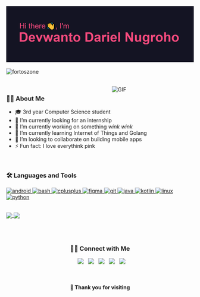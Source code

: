 <img src="header.png">
<p align="left"> <img src="https://komarev.com/ghpvc/?username=fortoszone&label=Profile%20views&color=f64a7d&style=flat" alt="fortoszone" /> </p>

<br>

<img align="right" alt="GIF" src="https://media.giphy.com/media/LmNwrBhejkK9EFP504/giphy.gif" width="220"/>
<h3 align="left">👨‍💻 About Me</h3>

  - 🎓 3rd year Computer Science student
  - 🤔 I’m currently looking for an internship
  - 🔭 I’m currently working on something *wink wink*
  - 🌱 I’m currently learning Internet of Things and Golang
  - 👯 I’m looking to collaborate on building mobile apps
  - ⚡ Fun fact: I love everythink pink

<br>
<h3 align="left">🛠️ Languages and Tools</h3>
<p align="left"> <a href="https://developer.android.com" target="_blank"> <img src="https://devicons.github.io/devicon/devicon.git/icons/android/android-original-wordmark.svg" alt="android" width="40" height="40"/> </a> <a href="https://www.gnu.org/software/bash/" target="_blank"> <img src="https://www.vectorlogo.zone/logos/gnu_bash/gnu_bash-icon.svg" alt="bash" width="40" height="40"/> </a> <a href="https://www.w3schools.com/cpp/" target="_blank"> <img src="https://devicons.github.io/devicon/devicon.git/icons/cplusplus/cplusplus-original.svg" alt="cplusplus" width="40" height="40"/> </a> <a href="https://www.figma.com/" target="_blank"> <img src="https://www.vectorlogo.zone/logos/figma/figma-icon.svg" alt="figma" width="40" height="40"/> </a> <a href="https://git-scm.com/" target="_blank"> <img src="https://www.vectorlogo.zone/logos/git-scm/git-scm-icon.svg" alt="git" width="40" height="40"/> </a> <a href="https://www.java.com" target="_blank"> <img src="https://devicons.github.io/devicon/devicon.git/icons/java/java-original-wordmark.svg" alt="java" width="40" height="40"/> </a> <a href="https://kotlinlang.org" target="_blank"> <img src="https://www.vectorlogo.zone/logos/kotlinlang/kotlinlang-icon.svg" alt="kotlin" width="40" height="40"/> </a> <a href="https://www.linux.org/" target="_blank"> <img src="https://devicons.github.io/devicon/devicon.git/icons/linux/linux-original.svg" alt="linux" width="40" height="40"/> </a> <a href="https://www.python.org" target="_blank"> <img src="https://devicons.github.io/devicon/devicon.git/icons/python/python-original.svg" alt="python" width="40" height="40"/> </a> </p>

<br>

<a href="stats">
  <img align="center" src="https://github-readme-stats.vercel.app/api?username=fortoszone&show_icons=true&theme=radical">
</a>
<a href="lang">
  <img align="center" src="https://github-readme-stats.vercel.app/api/top-langs/?username=fortoszone&layout=compact&theme=radical">
</a>

<br><br>

<h3 align="center"> 🤝🏻 Connect with Me </h3>

<p align="center">
&nbsp; <a href="https://dev.to/fortoszone" target="_blank" rel="noopener noreferrer"><img src="https://img.shields.io/badge/DEV.TO-%230A0A0A.svg?&style=for-the-badge&logo=dev-dot-to&logoColor=white"/></a>
&nbsp; <a href="medium.com/@fortoszone" target="_blank" rel="noopener noreferrer"><img src="https://img.shields.io/badge/medium-%2312100E.svg?&style=for-the-badge&logo=medium&logoColor=white"/></a>
&nbsp; <a href="https://www.instagram.com/deva.nugroho/" target="_blank" rel="noopener noreferrer"><img src="https://img.shields.io/badge/instagram-%23E4405F.svg?&style=for-the-badge&logo=instagram&logoColor=white"/></a>
&nbsp; <a href="https://www.linkedin.com/in/devanugroho/" target="_blank" rel="noopener noreferrer"><img src="https://img.shields.io/badge/linkedin-%230077B5.svg?&style=for-the-badge&logo=linkedin&logoColor=white"/></a>
&nbsp; <a href="mailto:devanugroho03@gmail.com" target="_blank" rel="noopener noreferrer"><img src="https://img.shields.io/badge/gmail-D14836?&style=for-the-badge&logo=gmail&logoColor=white"/></a>
</p>

<br>

<h4 align="center">🙏 Thank you for visiting</h4>

<!--
**fortoszone/fortoszone** is a ✨ _special_ ✨ repository because its `README.md` (this file) appears on your GitHub profile.
-->
